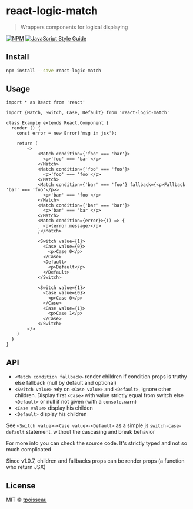 # react-logic-match

> Wrappers components for logical displaying

[![NPM](https://img.shields.io/npm/v/react-logic-match.svg)](https://www.npmjs.com/package/react-logic-match) [![JavaScript Style Guide](https://img.shields.io/badge/code_style-standard-brightgreen.svg)](https://standardjs.com)

## Install

```bash
npm install --save react-logic-match
```

## Usage

```tsx
import * as React from 'react'

import {Match, Switch, Case, Default} from 'react-logic-match'

class Example extends React.Component {
  render () {
    const error = new Error('msg in jsx');

    return (
        <>
            <Match condition={'foo' === 'bar'}>
              <p>'foo' === 'bar'</p>
            </Match>
            <Match condition={'foo' === 'foo'}>
              <p>'foo' === 'foo'</p>
            </Match>
            <Match condition={'bar' === 'foo'} fallback={<p>Fallback 'bar' === 'foo'</p>>
              <p>'bar' === 'foo'</p>
            </Match>
            <Match condition={'bar' === 'bar'}>
              <p>'bar' === 'bar'</p>
            </Match>
            <Match condition={error}>{() => {
              <p>{error.message}</p>
            }</Match>

            <Switch value={1}>
              <Case value={0}>
                <p>Case 0</p>
              </Case>
              <Default>
                <p>Default</p>
              </Default>
            </Switch>

            <Switch value={1}>
              <Case value={0}>
                <p>Case 0</p>
              </Case>
              <Case value={1}>
                <p>Case 1</p>
              </Case>
            </Switch>
        </>
    )
  }
}
```

## API
- `<Match condition fallback>` render children if condition props is truthy else fallback (null by default and optional)
- `<Switch value>` rely on `<Case value>` and `<Default>`, ignore other children. Display first `<Case>` with value strictly equal from switch else `<Default>` or null if not given (with a `console.warn`)
- `<Case value>` display his childen
- `<Default>` display his children

See `<Switch value>-<Case value>-<Default>` as a simple js `switch-case-default` statement. without the cascasing and break behavior

For more info you can check the source code. It's strictly typed and not so much complicated

Since v1.0.7, children and fallbacks props can be render props (a function who return JSX)

## License

MIT © [tpoisseau](https://github.com/tpoisseau)
